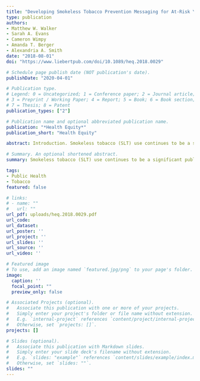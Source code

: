 ```yaml
---
title: "Developing Smokeless Tobacco Prevention Messaging for At-Risk Youth: Early Lessons from 'The Real Cost' Smokeless Campaign"
type: publication
authors:
- Matthew W. Walker
- Sarah A. Evans
- Cameron Wimpy
- Amanda T. Berger
- Alexandria A. Smith
date: "2018-08-01"
doi: "https://www.liebertpub.com/doi/10.1089/heq.2018.0029"

# Schedule page publish date (NOT publication's date).
publishDate: "2020-04-01"

# Publication type.
# Legend: 0 = Uncategorized; 1 = Conference paper; 2 = Journal article;
# 3 = Preprint / Working Paper; 4 = Report; 5 = Book; 6 = Book section;
# 7 = Thesis; 8 = Patent
publication_types: ["2"]

# Publication name and optional abbreviated publication name.
publication: "*Health Equity*"
publication_short: "Health Equity"

abstract: Introduction. Smokeless tobacco (SLT) use continues to be a significant public health challenge in the United States, particularly among young males in rural areas, where use remains disproportionately high. In support of the U.S. Food and Drug Administration's first nationwide SLT public education campaign, formative research was conducted to inform campaign strategy development and test creative concepts. Methods. Qualitative research methods were used to inform the strategic direction of the campaign, identify salient message themes, and refine creative concepts. Focus groups were conducted with 252 rural male youth ages 12–17 in seven states. Groups were organized by SLT status (i.e., at-risk for initiating vs. experimenting with SLT) and age group. Results. SLT use is culturally ingrained in rural communities, and rural youth are commonly exposed to SLT through close relationships. Among this group, "dipping" (SLT use) has strong cultural significance and is perceived as safe. Members of the target audience are receptive to straightforward facts delivered by authentic messengers about the potentially harmful consequences of SLT use, specifically those that leverage the progression of short-term consequences (e.g., white patches) to long-term health effects. Conclusions. This study addresses SLT literature gaps related to youth knowledge, attitudes, and beliefs by summarizing audience learnings from formative research that was used to develop the first national SLT public education campaign.

# Summary. An optional shortened abstract.
summary: Smokeless tobacco (SLT) use continues to be a significant public health challenge in the United States, particularly among young males in rural areas, where use remains disproportionately high.

tags:
- Public Health
- Tobacco
featured: false

# links:
# - name: ""
#   url: ""
url_pdf: uploads/heq.2018.0029.pdf
url_code: 
url_dataset:
url_poster: ''
url_project: ''
url_slides: ''
url_source: ''
url_video: ''

# Featured image
# To use, add an image named `featured.jpg/png` to your page's folder. 
image:
  caption: ''
  focal_point: ""
  preview_only: false

# Associated Projects (optional).
#   Associate this publication with one or more of your projects.
#   Simply enter your project's folder or file name without extension.
#   E.g. `internal-project` references `content/project/internal-project/index.md`.
#   Otherwise, set `projects: []`.
projects: []

# Slides (optional).
#   Associate this publication with Markdown slides.
#   Simply enter your slide deck's filename without extension.
#   E.g. `slides: "example"` references `content/slides/example/index.md`.
#   Otherwise, set `slides: ""`.
slides: ""
---
```


